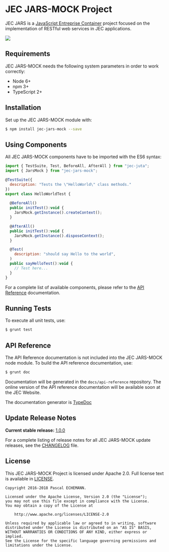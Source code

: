 # JEC JARS-MOCK Project

JEC JARS is a [JavaScript Entreprise Container][jec-url] project focused on the implementation of RESTful web services in JEC applications.

[![][jec-logo]][jec-url]

## Requirements

JEC JARS-MOCK needs the following system parameters in order to work correctly:

- Node 6+
- npm 3+
- TypeScript 2+

## Installation

Set up the JEC JARS-MOCK module with:

```bash
$ npm install jec-jars-mock --save
```

## Using Components

All JEC JARS-MOCK components have to be imported with the ES6 syntax:

```javascript
import { TestSuite, Test, BeforeAll, AfterAll } from "jec-juta";
import { JarsMock } from "jec-jars-mock";

@TestSuite({
  description: "Tests the \"HelloWorld\" class methods."
})
export class HelloWorldTest {
  
  @BeforeAll()
  public initTest():void {
    JarsMock.getInstance().createContext();
  }

  @AfterAll()
  public initTest():void {
    JarsMock.getInstance().disposeContext();
  }

  @Test(
    description: "should say Hello to the world",
  )
  public sayHelloTest():void {
    // Test here...
  }
}
```

For a complete list of available components, please refer to the [API Reference](#api-reference) documentation.

## Running Tests

To execute all unit tests, use:

```bash
$ grunt test
```

## API Reference

The API Reference documentation is not included into the JEC JARS-MOCK node module. To build the API reference documentation, use:

```bash
$ grunt doc
```

Documentation will be generated in the `docs/api-reference` repository.
The online version of the  API reference documentation will be available soon at the JEC Website.

The documentation generator is [TypeDoc](http://typedoc.org/)

## Update Release Notes

**Current stable release:** [1.0.0](CHANGELOG.md#jec-jars-mock-1.0.0)
 
For a complete listing of release notes for all JEC JARS-MOCK update releases, see the [CHANGELOG](CHANGELOG.md) file. 

## License
This JEC JARS-MOCK Project is licensed under Apache 2.0. Full license text is available in [LICENSE](LICENSE).

```
Copyright 2016-2018 Pascal ECHEMANN.

Licensed under the Apache License, Version 2.0 (the "License");
you may not use this file except in compliance with the License.
You may obtain a copy of the License at

    http://www.apache.org/licenses/LICENSE-2.0

Unless required by applicable law or agreed to in writing, software
distributed under the License is distributed on an "AS IS" BASIS,
WITHOUT WARRANTIES OR CONDITIONS OF ANY KIND, either express or implied.
See the License for the specific language governing permissions and
limitations under the License.
```

[jec-url]: https://github.com/pechemann/JEC
[jec-logo]: https://raw.githubusercontent.com/pechemann/JEC/master/assets/jec-logos/jec-logo.png